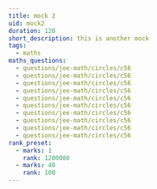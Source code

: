 ```yaml
---
title: mock 2
uid: mock2
duration: 120
short_description: this is another mock
tags:
  - maths
maths_questions:
  - questions/jee-math/circles/c56
  - questions/jee-math/circles/c56
  - questions/jee-math/circles/c56
  - questions/jee-math/circles/c56
  - questions/jee-math/circles/c56
  - questions/jee-math/circles/c56
  - questions/jee-math/circles/c56
  - questions/jee-math/circles/c56
  - questions/jee-math/circles/c56
  - questions/jee-math/circles/c56
rank_preset:
  - marks: 1
    rank: 1200000
  - marks: 40
    rank: 100
---
```


